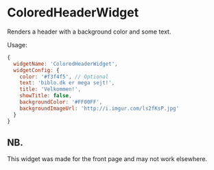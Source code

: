 # ColoredHeaderWidget

Renders a header with a background color and some text.

Usage: 
```javascript
{
  widgetName: 'ColoredHeaderWidget',
  widgetConfig: {
    color: '#f3f4f5', // Optional
    text: 'biblo.dk er mega sejt!', 
    title: 'Velkommen!',
    showTitle: false,
    backgroundColor: '#FF00FF',
    backgroundImageUrl: 'http://i.imgur.com/ls2fKsP.jpg'
  }
}
```

## NB.
This widget was made for the front page and may not work elsewhere.

